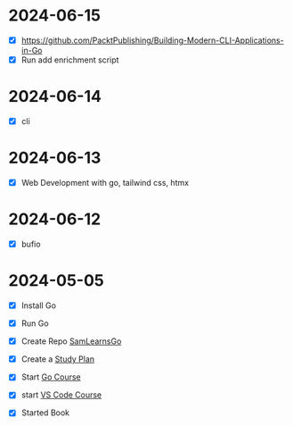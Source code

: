 # 2024-06-15
- [x] https://github.com/PacktPublishing/Building-Modern-CLI-Applications-in-Go
- [x] Run add enrichment script

# 2024-06-14
- [x] cli

# 2024-06-13
- [x] Web Development with go, tailwind css, htmx

# 2024-06-12
- [x] bufio

# 2024-05-05
 - [X] Install Go
 - [X] Run Go
 - [X] Create Repo [SamLearnsGo](https://github.com/smonsalve/SamLearnsGo)
 - [x] Create a [Study Plan](./StudyPlan.md)
 - [X] Start [Go Course](https://globant.udemy.com/course/curso-golang/)
 - [X] start [VS Code Course](git@github.com:Klerith/vscode-course.git)
 - [X] Started Book

